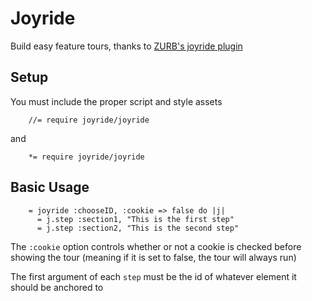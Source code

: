 Joyride
=========

Build easy feature tours, thanks to [ZURB's joyride plugin](http://www.zurb.com/playground/jquery-joyride-feature-tour-plugin)

Setup
------
You must include the proper script and style assets

        //= require joyride/joyride
and    
        
        *= require joyride/joyride

Basic Usage
------------


        = joyride :chooseID, :cookie => false do |j|
          = j.step :section1, "This is the first step"
          = j.step :section2, "This is the second step"

The <code>:cookie</code> option controls whether or not a cookie is checked before showing the tour (meaning if it is set to false, the tour will always run)

The first argument of each <code>step</code> must be the id of whatever element it should be anchored to